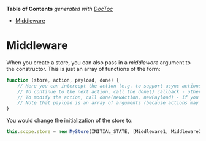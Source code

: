 <!-- START doctoc generated TOC please keep comment here to allow auto update -->
<!-- DON'T EDIT THIS SECTION, INSTEAD RE-RUN doctoc TO UPDATE -->
**Table of Contents**  *generated with [DocToc](https://github.com/thlorenz/doctoc)*

- [Middleware](#middleware)

<!-- END doctoc generated TOC please keep comment here to allow auto update -->

# Middleware

When you create a store, you can also pass in a _middleware_ argument to the constructor. This is just an array of functions of the form:

```javascript
function (store, action, payload, done) {
    // Here you can intercept the action (e.g. to support async actions), or you can simply log what goes by (e.g. for devtools).
    // To continue to the next action, call the done() callback - otherwise, the action will stop being dispatched.
    // To modify the action, call done(newAction, newPayload) - if you don't provide an argument to done(), it'll continue with the action unchanged.
    // Note that payload is an array of arguments (because actions may take multiple arguments).
}
```

You would change the initialization of the store to:

```javascript
this.scope.store = new MyStore(INITIAL_STATE, [Middleware1, Middleware2]);
```
